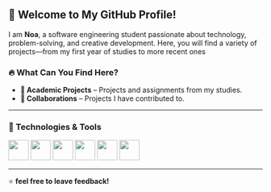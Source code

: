 ## 👋 Welcome to My GitHub Profile!

I am **Noa**, a software engineering student passionate about technology, problem-solving, and creative development. Here, you will find a variety of projects—from my first year of studies to more recent ones

### 🔥 What Can You Find Here?

- **📌 Academic Projects** – Projects and assignments from my studies.
- **📌 Collaborations** – Projects I have contributed to.

---

### 🚀 Technologies & Tools
<p align="left">
  <img src="https://cdn.jsdelivr.net/gh/devicons/devicon/icons/java/java-original.svg" height="40"/>
  <img src="https://cdn.jsdelivr.net/gh/devicons/devicon/icons/python/python-original.svg" height="40"/>
  <img src="https://cdn.jsdelivr.net/gh/devicons/devicon/icons/react/react-original.svg" height="40"/>
  <img src="https://cdn.jsdelivr.net/gh/devicons/devicon/icons/cplusplus/cplusplus-original.svg" height="40"/>
  <img src="https://cdn.jsdelivr.net/gh/devicons/devicon/icons/nodejs/nodejs-original.svg" height="40"/>
  <img src="https://cdn.jsdelivr.net/gh/devicons/devicon/icons/javascript/javascript-original.svg" height="40"/>
</p>

---

⭐ **feel free to leave feedback!**
